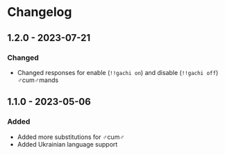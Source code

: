 # Changelog

## 1.2.0 - 2023-07-21

### Changed

- Changed responses for enable (`!!gachi on`) and disable (`!!gachi off`) ♂cum♂mands

## 1.1.0 - 2023-05-06

### Added

- Added more substitutions for ♂cum♂
- Added Ukrainian language support
